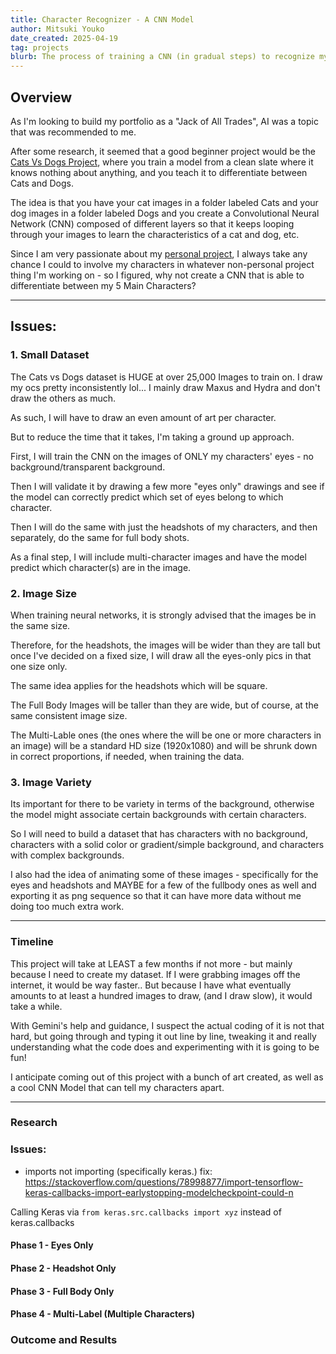 ```yaml
---
title: Character Recognizer - A CNN Model
author: Mitsuki Youko
date_created: 2025-04-19
tag: projects
blurb: The process of training a CNN (in gradual steps) to recognize my 5 OCs.
---
```


## Overview

As I'm looking to build my portfolio as a "Jack of All Trades", AI was a topic that was recommended to me.

After some research, it seemed that a good beginner project would be the [Cats Vs Dogs Project](https://www.kaggle.com/c/dogs-vs-cats), where you train a model from a clean slate where it knows nothing about anything, and you teach it to differentiate between Cats and Dogs.

The idea is that you have your cat images in a folder labeled Cats and your dog images in a folder labeled Dogs and you create a Convolutional Neural Network (CNN) composed of different layers so that it keeps looping through your images to learn the characteristics of a cat and dog, etc.

Since I am very passionate about my [personal project](https://mitsukiyouko555.wixsite.com/portfolio/personal-project), I always take any chance I could to involve my characters in whatever non-personal project thing I'm working on - so I figured, why not create a CNN that is able to differentiate between my 5 Main Characters?

---

## Issues: 

### 1. Small Dataset

The Cats vs Dogs dataset is HUGE at over 25,000 Images to train on. I draw my ocs pretty inconsistently lol... I mainly draw Maxus and Hydra and don't draw the others as much.

As such, I will have to draw an even amount of art per character.

But to reduce the time that it takes, I'm taking a ground up approach.

First, I will train the CNN on the images of ONLY my characters' eyes - no background/transparent background.

Then I will validate it by drawing a few more "eyes only" drawings and see if the model can correctly predict which set of eyes belong to which character.

Then I will do the same with just the headshots of my characters, and then separately, do the same for full body shots.

As a final step, I will include multi-character images and have the model predict which character(s) are in the image.


### 2. Image Size

When training neural networks, it is strongly advised that the images be in the same size.

Therefore, for the headshots, the images will be wider than they are tall but once I've decided on a fixed size, I will draw all the eyes-only pics in that one size only.

The same idea applies for the headshots which will be square.

The Full Body Images will be taller than they are wide, but of course, at the same consistent image size.

The Multi-Lable ones (the ones where the will be one or more characters in an image) will be a standard HD size (1920x1080) and will be shrunk down in correct proportions, if needed, when training the data.

### 3. Image Variety

Its important for there to be variety in terms of the background, otherwise the model might associate certain backgrounds with certain characters.

So I will need to build a dataset that has characters with no background, characters with a solid color or gradient/simple background, and characters with complex backgrounds.

I also had the idea of animating some of these images - specifically for the eyes and headshots and MAYBE for a few of the fullbody ones as well and exporting it as png sequence so that it can have more data without me doing too much extra work.

---

### Timeline

This project will take at LEAST a few months if not more - but mainly because I need to create my dataset. If I were grabbing images off the internet, it would be way faster.. But because I have what eventually amounts to at least a hundred images to draw, (and I draw slow), it would take a while.

With Gemini's help and guidance, I suspect the actual coding of it is not that hard, but going through and typing it out line by line, tweaking it and really understanding what the code does and experimenting with it is going to be fun!

I anticipate coming out of this project with a bunch of art created, as well as a cool CNN Model that can tell my characters apart.

---

### Research

### Issues:
- imports not importing (specifically keras.) fix: https://stackoverflow.com/questions/78998877/import-tensorflow-keras-callbacks-import-earlystopping-modelcheckpoint-could-n

Calling Keras via `from keras.src.callbacks import xyz` instead of keras.callbacks

#### Phase 1 - Eyes Only


#### Phase 2 - Headshot Only



#### Phase 3 - Full Body Only



#### Phase 4 - Multi-Label (Multiple Characters)


### Outcome and Results